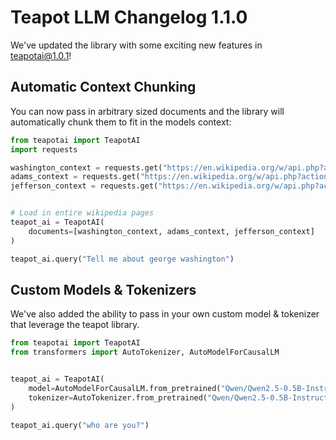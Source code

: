 # Teapot LLM Changelog 1.1.0
We've updated the library with some exciting new features in teapotai@1.0.1!

## Automatic Context Chunking
You can now pass in arbitrary sized documents and the library will automatically chunk them to fit in the models context:
```python
from teapotai import TeapotAI
import requests

washington_context = requests.get("https://en.wikipedia.org/w/api.php?action=query&format=json&prop=extracts&explaintext=true&titles=George_Washington").json()['query']['pages'].popitem()[1]['extract']
adams_context = requests.get("https://en.wikipedia.org/w/api.php?action=query&format=json&prop=extracts&explaintext=true&titles=John_Adams").json()['query']['pages'].popitem()[1]['extract']
jefferson_context = requests.get("https://en.wikipedia.org/w/api.php?action=query&format=json&prop=extracts&explaintext=true&titles=Thomas_Jefferson").json()['query']['pages'].popitem()[1]['extract']


# Load in entire wikipedia pages 
teapot_ai = TeapotAI(
    documents=[washington_context, adams_context, jefferson_context]
)

teapot_ai.query("Tell me about george washington")
```


## Custom Models & Tokenizers
We've also added the ability to pass in your own custom model & tokenizer that leverage the teapot library.
```python
from teapotai import TeapotAI
from transformers import AutoTokenizer, AutoModelForCausalLM


teapot_ai = TeapotAI(
    model=AutoModelForCausalLM.from_pretrained("Qwen/Qwen2.5-0.5B-Instruct"),
    tokenizer=AutoTokenizer.from_pretrained("Qwen/Qwen2.5-0.5B-Instruct"),
)

teapot_ai.query("who are you?")
```